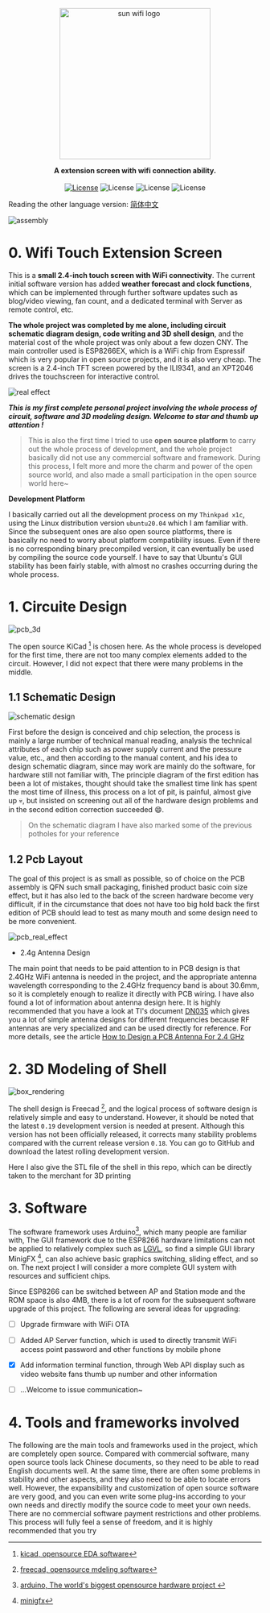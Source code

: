 <p align="center"><img alt="sun wifi logo" src="https://github.com/cheng3100/wifi_extension_touch_screen/blob/master/doc/pic/logo.png?raw=true" width="300"></p>
<p align="center">
	<b>A extension screen with wifi connection ability.</b>
	<br><br>
	<a href="https://opensource.org/licenses/MIT"><img alt="License" src="https://img.shields.io/badge/License-MIT-yellow.svg"></a>
	<img alt="License" src="https://img.shields.io/github/commit-activity/m/cheng3100/wifi_extension_touch_screen">
	<img alt="License" src="https://img.shields.io/github/repo-size/cheng3100/wifi_extension_touch_screen">
	<img alt="License" src="https://img.shields.io/tokei/lines/github/cheng3100/wifi_extension_touch_screen">
</p>

Reading the other language version: [简体中文](README.md)

![assembly](doc/pic/assemble.jpeg)

# 0. Wifi Touch Extension Screen

This is a **small 2.4-inch touch screen with WiFi connectivity**. The current initial software version has added **weather forecast and clock functions**, which can be implemented through further software updates such as blog/video viewing, fan count, and a dedicated terminal with Server as remote control, etc.



**The whole project was completed by me alone, including circuit schematic diagram design, code writing and 3D shell design**, and the material cost of the whole project was only about a few dozen CNY. The main controller used is ESP8266EX, which is a WiFi chip from Espressif which is very popular in open source projects, and it is also very cheap. The screen is a 2.4-inch TFT screen powered by the ILI9341, and an XPT2046 drives the touchscreen for interactive control.

![real effect](doc/pic/real_effect_1.png)

***This is my first complete personal project involving the whole process of circuit, software and 3D modeling design. Welcome to star and thumb up attention !***



> This is also the first time I tried to use **open source platform** to carry out the whole process of development, and the whole project basically did not use any commercial software and framework. During this process, I felt more and more the charm and power of the open source world, and also made a small participation in the open source world here~



**Development Platform**

I basically carried out all the development process on my `Thinkpad x1c`, using the Linux distribution version `ubuntu20.04` which I am familiar with. Since the subsequent ones are also open source platforms, there is basically no need to worry about platform compatibility issues. Even if there is no corresponding binary precompiled version, it can eventually be used by compiling the source code yourself. I have to say that Ubuntu's GUI stability has been fairly stable, with almost no crashes occurring during the whole process.



# 1. Circuite Design
![pcb_3d](doc/pic/pcb_board_3d.png)

The open source KiCad [^1] is chosen here. As the whole process is developed for the first time, there are not too many complex elements added to the circuit. However, I did not expect that there were many problems in the middle.

## 1.1 Schematic Design

![schematic design](doc/pic/schematic.png)

First before the design is conceived and chip selection, the process is mainly a large number of technical manual reading, analysis the technical attributes of each chip such as power supply current and the pressure value, etc., and then according to the manual content, and his idea to design schematic diagram, since may work are mainly do the software, for hardware still not familiar with, The principle diagram of the first edition has been a lot of mistakes, thought should take the smallest time link has spent the most time of illness, this process on a lot of pit, is painful, almost give up :skull:, but insisted on screening out all of the hardware design problems and in the second edition correction succeeded :smile:.



>  On the schematic diagram I have also marked some of the previous potholes for your reference

## 1.2 Pcb Layout

The goal of this project is as small as possible, so of choice on the PCB assembly is QFN such small packaging, finished product basic coin size effect, but it has also led to the back of the screen hardware become very difficult, if in the circumstance that does not have too big hold back the first edition of PCB should lead to test as many mouth and some design need to be more convenient.

![pcb_real_effect](doc/pic/real_pcb.png)

* 2.4g Antenna Design

The main point that needs to be paid attention to in PCB design is that 2.4GHz WiFi antenna is needed in the project, and the appropriate antenna wavelength corresponding to the 2.4GHz frequency band is about 30.6mm, so it is completely enough to realize it directly with PCB wiring. I have also found a lot of information about antenna design here. It is highly recommended that you have a look at TI's document [DN035](doc/ref/antenna_choose_ti_dn035.pdf) which gives you a lot of simple antenna designs for different frequencies because RF antennas are very specialized and can be used directly for reference. For more details, see the article [How to Design a PCB Antenna For 2.4 GHz](https://circuitdigest.com/article/how-to-design-a-pcb-antenna-for-24ghz)


# 2. 3D Modeling of Shell

![box_rendering](doc/pic/box_render.png)

The shell design is Freecad [^2], and the logical process of software design is relatively simple and easy to understand. However, it should be noted that the latest `0.19` development version is needed at present. Although this version has not been officially released, it corrects many stability problems compared with the current release version `0.18`. You can go to GitHub and download the latest rolling development version.



Here I also give the STL file of the shell in this repo, which can be directly taken to the merchant for 3D printing




# 3. Software

The software framework uses Arduino[^3], which many people are familiar with, The GUI framework due to the ESP8266 hardware limitations can not be applied to relatively complex such as [LGVL](https://lvgl.io/), so find a simple GUI library MinigFX [^4], can also achieve basic graphics switching, sliding effect, and so on. The next project I will consider a more complete GUI system with resources and sufficient chips.


Since ESP8266 can be switched between AP and Station mode and the ROM space is also 4MB, there is a lot of room for the subsequent software upgrade of this project. The following are several ideas for upgrading:

- [ ] Upgrade firmware with WiFi OTA

- [ ] Added AP Server function, which is used to directly transmit WiFi access point password and other functions by mobile phone

- [x] Add information terminal function, through Web API display such as video website fans thumb up number and other information

- [ ]  ...Welcome to issue communication~

  

# 4. Tools and frameworks involved

The following are the main tools and frameworks used in the project, which are completely open source. Compared with commercial software, many open source tools lack Chinese documents, so they need to be able to read English documents well. At the same time, there are often some problems in stability and other aspects, and they also need to be able to locate errors well. However, the expansibility and customization of open source software are very good, and you can even write some plug-ins according to your own needs and directly modify the source code to meet your own needs. There are no commercial software payment restrictions and other problems. This process will fully feel a sense of freedom, and it is highly recommended that you try

[^1]: [kicad, opensource EDA software](https://www.kicad.org/)  
[^2]: [freecad, opensource mdeling software](https://www.freecadweb.org/)  
[^3]: [arduino, The world's biggest opensource hardware project ](https://www.arduino.cc/)  
[^4]: [minigfx](https://github.com/ThingPulse/minigrafx)  
